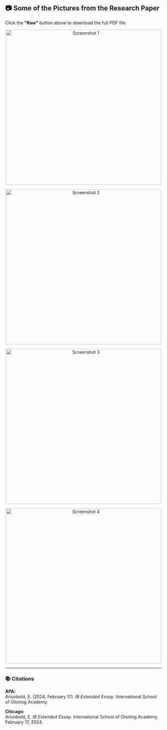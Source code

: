 ## 📷 Some of the Pictures from the Research Paper  

Click the **"Raw"** button above to download the full PDF file.

<p align="center">
  <img src="https://github.com/user-attachments/assets/e584acf4-db20-4e37-9e2f-c82086c9c1f3" width="500" alt="Screenshot 1" />
</p>
<p align="center">
  <img src="https://github.com/user-attachments/assets/fdff8e70-74c2-40c2-9e2e-5e7a26135e77" width="500" alt="Screenshot 2" />
</p>
<p align="center">
  <img src="https://github.com/user-attachments/assets/d864ca25-aaa4-4853-a739-ab0f0a8d71ec" width="500" alt="Screenshot 3" />
</p>
<p align="center">
  <img src="https://github.com/user-attachments/assets/c664ee15-9a29-4d82-b92b-b74497001f72" width="500" alt="Screenshot 4" />
</p>

---

### 📚 Citations

**APA:**  
Ariunbold, E. (2024, February 17). *IB Extended Essay*. International School of Olonlog Academy.

**Chicago:**  
Ariunbold, E. *IB Extended Essay*. International School of Olonlog Academy, February 17, 2024.
